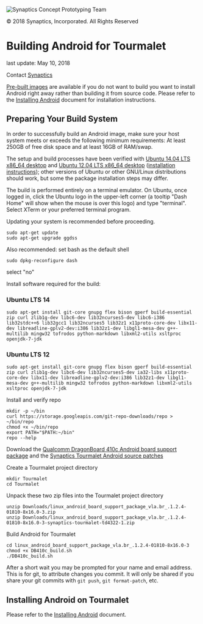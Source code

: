 ![Synaptics Concept Prototyping Team](Pictures/Small/CPT_logo.png) 

&copy; 2018 Synaptics, Incorporated. All Rights Reserved

# Building Android for Tourmalet #

last update: May 10, 2018

Contact [Synaptics](mailto:tourmalet@synaptics.com)

[Pre-built images](../Software/fastboot-images.zip) are available if you do not want to build you want to install Android right away rather than building it from source code.  Please refer to the [Installing Android](InstallingAndroid.md) document for installation instructions.

## Preparing Your Build System ##

In order to successfully build an Android image, make sure your host system meets or exceeds the following minimum requirements:  At least 250GB of free disk space and at least 16GB of RAM/swap. 

The setup and build processes have been verified with [Ubuntu 14.04 LTS x86_64 desktop](http://old-releases.ubuntu.com/releases/trusty/) and [Ubuntu 12.04 LTS x86_64 desktop](http://old-releases.ubuntu.com/releases/precise/) ([installation instructions](http://www.ubuntu.com/download/desktop)); other versions of Ubuntu or other GNU/Linux distributions should work, but some the package installation steps may differ.

The build is performed entirely on a terminal emulator. On Ubuntu, once logged in, click the Ubuntu logo in the upper-left corner (a tooltip "Dash Home" will show when the mouse is over this logo) and type "terminal". Select XTerm or your preferred terminal program.

Updating your system is recommended before proceeding.

```{r, engine=sh}
sudo apt-get update
sudo apt-get upgrade ggdss
```

Also recommended: set bash as the default shell

```sudo dpkg-reconfigure dash```

select "no"

Install software required for the build:

### Ubuntu LTS 14 ###

```{r, engine=sh}
sudo apt-get install git-core gnupg flex bison gperf build-essential zip curl zlib1g-dev libc6-dev lib32ncurses5-dev libc6-i386 lib32stdc++6 lib32gcc1 lib32ncurses5 lib32z1 x11proto-core-dev libx11-dev libreadline-gplv2-dev:i386 lib32z1-dev libgl1-mesa-dev g++-multilib mingw32 tofrodos python-markdown libxml2-utils xsltproc openjdk-7-jdk
```

### Ubuntu LTS 12 ###

```{r, engine=sh}
sudo apt-get install git-core gnupg flex bison gperf build-essential zip curl zlib1g-dev libc6-dev lib32ncurses5-dev ia32-libs x11proto-core-dev libx11-dev libreadline-gplv2-dev:i386 lib32z1-dev libgl1-mesa-dev g++-multilib mingw32 tofrodos python-markdown libxml2-utils xsltproc openjdk-7-jdk
```

Install and verify repo

```{r, engine=sh}
mkdir -p ~/bin
curl https://storage.googleapis.com/git-repo-downloads/repo > ~/bin/repo
chmod +x ~/bin/repo
export PATH="$PATH:~/bin"
repo --help
```

Download the [Qualcomm DragonBoard 410c Android board support package](https://developer.qualcomm.com/download/db410c/android_board_support_package_vla.br_.1.2.4-01810-8x16.0-3.zip) and the [Synaptics Tourmalet Android source patches](../Software/linux_android_board_support_package_vla.br_.1.2.4-01810-8x16.0-3-synaptics-tourmalet-td4322-1.zip)

Create a Tourmalet project directory

```{r, engine=sh}
mkdir Tourmalet
cd Tourmalet
```

Unpack these two zip files into the Tourmalet project directory

```{r, engine=sh}
unzip Downloads/linux_android_board_support_package_vla.br_.1.2.4-01810-8x16.0-3.zip
unzip Downloads/linux_android_board_support_package_vla.br_.1.2.4-01810-8x16.0-3-synaptics-tourmalet-td4322-1.zip
```

Build Android for Tourmalet

```{r, engine=sh}
cd linux_android_board_support_package_vla.br_.1.2.4-01810-8x16.0-3
chmod +x DB410c_build.sh
./DB410c_build.sh
```

After a short wait you may be prompted for your name and email address. This is for git, to attribute changes you commit. It will only be shared if you share your git commits with `git push`, `git format-patch`, etc.


## Installing Android on Tourmalet ##

Please refer to the [Installing Android](InstallingAndroid.md) document.

